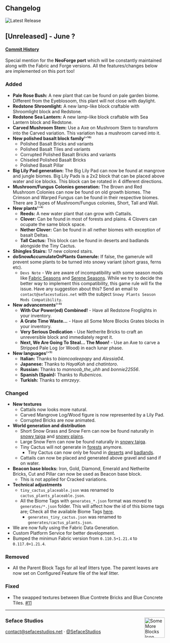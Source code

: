 ## Changelog
![Latest Release](https://img.shields.io/github/v/release/seface-studios/some-more-blocks?logo=github&logoColor=959da5&labelColor=353c43&color=0091c2&Current&label=Latest%20Release)

## [Unreleased] - June ?
#### [Commit History](https://github.com/SefaceStudios/some-more-blocks/compare/v1.0.0...v1.0.0)

Special mention for the **NeoForge port** which will be constantly maintained along with the Fabric and Forge versions. All the features/changes below are implemented on this port too!

### Added
- **Pale Rose Bush:** A new plant that can be found on pale garden biome. Different from the Eyeblosoom, this plant will not close with daylight.
- **Redstone Shroomlight:** A new lamp-like block craftable with Shroomlight block and Redstone.
- **Redstone Sea Lantern:** A new lamp-like block craftable with Sea Lantern block and Redstone.
- **Carved Mushroom Stem:** Use a Axe on Mushroom Stem to transform into the Carved variation. This variation has a mushroom carved into it.
- **New polished basalt block family**⁽⁺¹⁶⁾
  - Polished Basalt Bricks and variants
  - Polished Basalt Tiles and variants
  - Corrupted Polished Basalt Bricks and variants
  - Chiseled Polished Basalt Bricks
  - Polished Basalt Pillar
- **Big Lily Pad generation:** The Big Lily Pad can now be found at mangrove and jungle biomes. Big Lily Pads is a 2x2 block that can be placed above water and ice blocks. This block can be rotated in 4 different directions.
- **Mushroom/Fungus Colonies generation:** The Brown and Red Mushroom Colonies can now be found on old growth biomes. The Crimson and Warped Fungus can be found in their respective biomes. There are 3 types of Mushroom/Fungus colonies, Short, Tall and Wall.
- **New plants**⁽⁺⁴⁾
  - **Reeds:** A new water plant that can grow with Cattails.
  - **Clover:** Can be found in most of forests and plains. 4 Clovers can ocupate the same block space.
  - **Nether Clover:** Can be found in all nether biomes with exception of basalt Deltas.
  - **Tall Cactus:** This block can be found in deserts and badlands alongside the Tiny Cactus.
- **Shingles Stairs:** 17 new colored stairs.
- **doSnowAccumulateOnPlants Gamerule:** If false, the gamerule will prevent some plants to be turned into snowy variant (short grass, ferns etc).
  - `Devs Note` - We are aware of incompatibility with some season mods like [Fabric Seasons](https://www.curseforge.com/minecraft/mc-mods/fabric-seasons) and [Serene Seasons](https://www.curseforge.com/minecraft/mc-mods/serene-seasons). While we try to decide the better way to implement this compatibility, this game rule will fix the issue. Have any suggestion about this? Send an email to `contact@sefacestudios.net` with the subject `Snowy Plants Season Mods Compatibility`.
- **New advancements**⁽⁺⁴⁾
  - **With Our Power(ed) Combined!** - Have all Redstone Froglights in your inventory.
  - **A Grate Time Waste...** - Have all Some More Blocks Grates blocks in your inventory.
  - **Very Serious Dedication** - Use Netherite Bricks to craft an unreversible block and immediately regret it.
  - **Next, We Are Going To Steal... The Moon!** - Use an Axe to carve a Stripped Pale Log (or Wood) in each lunar phase.
- **New languages**⁽⁺⁵⁾
  - **Italian:** Thanks to *biancoaleepapy* and *Alessia04*.
  - **Japanese:** Thanks to *HayaKoh* and *chatintoro*.
  - **Russian:** Thanks to *mannoob_the_uhh* and *bonnie22556*.
  - **Spanish (Spain):** Thanks to *Rubenicos*.
  - **Turkish:** Thanks to *emrzeyy*.

### Changed
- **New textures**
  - Cattails now looks more natural.
  - Carved Mangrove Log/Wood figure is now represented by a Lily Pad.
  - Corrupted Bricks are now animated.
- **World generation and distribution**
  - Short Snow Grass and Snow Fern can now be found naturally in [snowy taiga](https://minecraft.wiki/w/Snowy_Taiga) and [snowy plains](https://minecraft.wiki/w/Snowy_Plains).
  - Large Snow Fern can now be found naturally in [snowy taiga](https://minecraft.wiki/w/Snowy_Taiga).
  - Tiny Cactus will not generate in [forests](https://minecraft.wiki/w/Forests) anymore.
    - Tiny Cactus can now only be found in [deserts](https://minecraft.wiki/w/Desert) and [badlands](https://minecraft.wiki/w/Badlands).
  - Cattails can now be placed and generated above gravel and sand if on water.
- **Beacon base blocks:** Iron, Gold, Diamond, Emerald and Netherite Bricks, Cut and Pillar can now be used as Beacon base block.
  - This is not applied for Cracked variations.
- **Technical adjustments**
  - `tiny_cactus_placeable.json` was renamed to `cactus_plants_placeable.json`.
  - All the Biome Tags with `generates_*.json` format was moved to `generates/*.json` folder. This will affect how the id of this biome tags are; Check all the available Biome Tags [here](https://github.com/Seface-Studios/some-more-blocks/tree/1.21.4/common/src/main/generated/data/somemoreblocks/tags/worldgen/biome).
    - `generates_tiny_cactus.json` was renamed to `generates/cactus_plants.json`.
- We are now fully using the Fabric Data Generation.
- Custom Platform Service for better development.
- Bumped the minimun Fabric version from `0.110.5+1.21.4` to `0.117.0+1.21.4`.

### Removed
- All the Parent Block Tags for all leaf litters type. The parent leaves are now set on Configured Feature file of the leaf litter.

### Fixed
- The swapped textures between Blue Contrete Bricks and Blue Concrete Tiles. [#11](https://github.com/Seface-Studios/some-more-blocks/issues/11)

---
<div>
  <img align="right" height="64" width="64" src="https://raw.githubusercontent.com/Seface-Blocks/some-more-blocks/main/.github/assets/icon_64.gif" title="Some More Blocks Icon" />

<h3>Seface Studios</h3>
  
  <p><a href="mailto:contact@sefacestudios.net">contact@sefacestudios.net</a> · <a title="X (FKA Twitter)" href="https://x.com/SefaceStudios">@SefaceStudios</a></p>
</div>